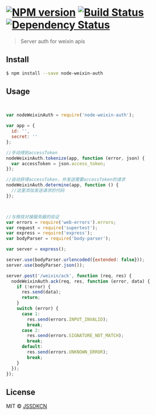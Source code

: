 #  [![NPM version][npm-image]][npm-url] [![Build Status][travis-image]][travis-url] [![Dependency Status][daviddm-image]][daviddm-url]

> Server auth for weixin apis


## Install

```sh
$ npm install --save node-weixin-auth
```


## Usage

```js


var nodeWeixinAuth = require('node-weixin-auth');

var app = {
  id: '',
  secret: ''
};

//手动得到accessToken
nodeWeixinAuth.tokenize(app, function (error, json) {
  var accessToken = json.access_token;
});

//自动获得accessToken，并发送需要accessToken的请求
nodeWeixinAuth.determine(app, function () {
  //这里添加发送请求的代码
});



//与微信对接服务器的验证
var errors = require('web-errors').errors;
var request = require('supertest');
var express = require('express');
var bodyParser = require('body-parser');

var server = express();

server.use(bodyParser.urlencoded({extended: false}));
server.use(bodyParser.json());

server.post('/weixin/ack', function (req, res) {
  nodeWeixinAuth.ack(req, res, function (error, data) {
    if (!error) {
      res.send(data);
      return;
    }
    switch (error) {
      case 1:
        res.send(errors.INPUT_INVALID);
        break;
      case 2:
        res.send(errors.SIGNATURE_NOT_MATCH);
        break;
      default:
        res.send(errors.UNKNOWN_ERROR);
        break;
    }
  });
});

```


## License

MIT © [JSSDKCN](blog.3gcnbeta.com)


[npm-image]: https://badge.fury.io/js/node-weixin-auth.svg
[npm-url]: https://npmjs.org/package/node-weixin-auth
[travis-image]: https://travis-ci.org/JSSDKCN/node-weixin-auth.svg?branch=master
[travis-url]: https://travis-ci.org/JSSDKCN/node-weixin-auth
[daviddm-image]: https://david-dm.org/JSSDKCN/node-weixin-auth.svg?theme=shields.io
[daviddm-url]: https://david-dm.org/JSSDKCN/node-weixin-auth
